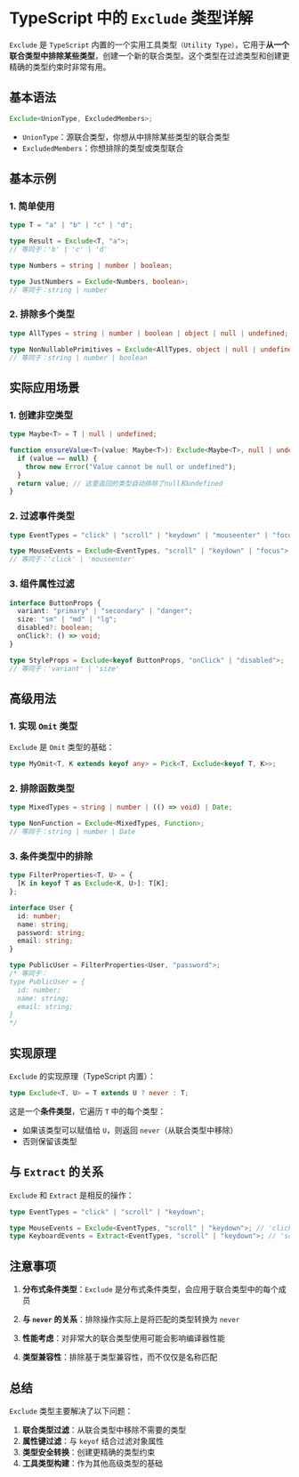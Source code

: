 # TypeScript 中的 `Exclude` 类型详解

`Exclude` 是 `TypeScript` 内置的一个实用工具类型`（Utility Type）`，它用于**从一个联合类型中排除某些类型**，创建一个新的联合类型。这个类型在过滤类型和创建更精确的类型约束时非常有用。

## 基本语法

```typescript
Exclude<UnionType, ExcludedMembers>;
```

- `UnionType`：源联合类型，你想从中排除某些类型的联合类型
- `ExcludedMembers`：你想排除的类型或类型联合

## 基本示例

### 1. 简单使用

```typescript
type T = "a" | "b" | "c" | "d";

type Result = Exclude<T, "a">;
// 等同于：'b' | 'c' | 'd'

type Numbers = string | number | boolean;

type JustNumbers = Exclude<Numbers, boolean>;
// 等同于：string | number
```

### 2. 排除多个类型

```typescript
type AllTypes = string | number | boolean | object | null | undefined;

type NonNullablePrimitives = Exclude<AllTypes, object | null | undefined>;
// 等同于：string | number | boolean
```

## 实际应用场景

### 1. 创建非空类型

```typescript
type Maybe<T> = T | null | undefined;

function ensureValue<T>(value: Maybe<T>): Exclude<Maybe<T>, null | undefined> {
  if (value == null) {
    throw new Error("Value cannot be null or undefined");
  }
  return value; // 这里返回的类型自动排除了null和undefined
}
```

### 2. 过滤事件类型

```typescript
type EventTypes = "click" | "scroll" | "keydown" | "mouseenter" | "focus";

type MouseEvents = Exclude<EventTypes, "scroll" | "keydown" | "focus">;
// 等同于：'click' | 'mouseenter'
```

### 3. 组件属性过滤

```typescript
interface ButtonProps {
  variant: "primary" | "secondary" | "danger";
  size: "sm" | "md" | "lg";
  disabled?: boolean;
  onClick?: () => void;
}

type StyleProps = Exclude<keyof ButtonProps, "onClick" | "disabled">;
// 等同于：'variant' | 'size'
```

## 高级用法

### 1. 实现 `Omit` 类型

`Exclude` 是 `Omit` 类型的基础：

```typescript
type MyOmit<T, K extends keyof any> = Pick<T, Exclude<keyof T, K>>;
```

### 2. 排除函数类型

```typescript
type MixedTypes = string | number | (() => void) | Date;

type NonFunction = Exclude<MixedTypes, Function>;
// 等同于：string | number | Date
```

### 3. 条件类型中的排除

```typescript
type FilterProperties<T, U> = {
  [K in keyof T as Exclude<K, U>]: T[K];
};

interface User {
  id: number;
  name: string;
  password: string;
  email: string;
}

type PublicUser = FilterProperties<User, "password">;
/* 等同于：
type PublicUser = {
  id: number;
  name: string;
  email: string;
}
*/
```

## 实现原理

`Exclude` 的实现原理（TypeScript 内置）：

```typescript
type Exclude<T, U> = T extends U ? never : T;
```

这是一个**条件类型**，它遍历 `T` 中的每个类型：

- 如果该类型可以赋值给 `U`，则返回 `never`（从联合类型中移除）
- 否则保留该类型

## 与 `Extract` 的关系

`Exclude` 和 `Extract` 是相反的操作：

```typescript
type EventTypes = "click" | "scroll" | "keydown";

type MouseEvents = Exclude<EventTypes, "scroll" | "keydown">; // 'click'
type KeyboardEvents = Extract<EventTypes, "scroll" | "keydown">; // 'scroll' | 'keydown'
```

## 注意事项

1. **分布式条件类型**：`Exclude` 是分布式条件类型，会应用于联合类型中的每个成员

2. **与 `never` 的关系**：排除操作实际上是将匹配的类型转换为 `never`

3. **性能考虑**：对非常大的联合类型使用可能会影响编译器性能

4. **类型兼容性**：排除基于类型兼容性，而不仅仅是名称匹配

## 总结

`Exclude` 类型主要解决了以下问题：

1. **联合类型过滤**：从联合类型中移除不需要的类型
2. **属性键过滤**：与 `keyof` 结合过滤对象属性
3. **类型安全转换**：创建更精确的类型约束
4. **工具类型构建**：作为其他高级类型的基础
